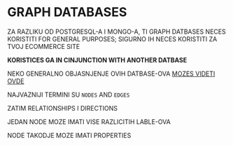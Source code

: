 # GRAPH DATABASES

ZA RAZLIKU OD POSTGRESQL-A I MONGO-A, TI GRAPH DATBASES NECES KORISTITI FOR GENERAL PURPOSES; SIGURNO IH NECES KORISTITI ZA TVOJ ECOMMERCE SITE

**KORISTICES GA IN CINJUNCTION WITH ANOTHER DATBASE**

NEKO GENERALNO OBJASNJENJE OVIH DATBASE-OVA [MOZES VIDETI OVDE](https://btholt.github.io/complete-intro-to-databases/graph-databases)

NAJVAZNIJI TERMINI SU `NODES` AND `EDGES`

ZATIM RELATIONSHIPS I DIRECTIONS

JEDAN NODE MOZE IMATI VISE RAZLICITIH LABLE-OVA

NODE TAKODJE MOZE IMATI PROPERTIES
